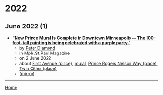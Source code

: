 # 2022

## June 2022 (1)

 - [**"New Prince Mural Is Complete in Downtown Minneapolis -- The 100-foot-tall painting is being celebrated with a purple party."**](https://mspmag.com/arts-and-culture/new-prince-mural-complete-downtown-minneapolis/)
    - by [Peter Diamond](../../../authors/peter-diamond/index.md)
    - in [Mpls.St.Paul Magazine](../../../publications/k-o/mpls-st-paul-magazine/index.md)
    - on 2 June 2022
    - about [First Avenue (place)](../../../topics/place/first-avenue/index.md), [mural](../../../topics/mural/index.md), [Prince Rogers Nelson Way (place)](../../../topics/place/prince-rogers-nelson-way/index.md), [Twin Cities (place)](../../../topics/place/twin-cities/index.md)
    - ([mirror](https://web.archive.org/web/*/https://mspmag.com/arts-and-culture/new-prince-mural-complete-downtown-minneapolis/))

----

[Home](../index.md)
